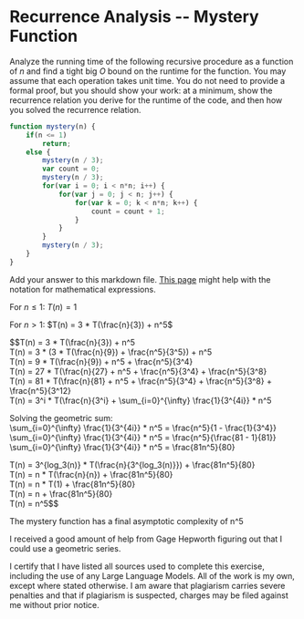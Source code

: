 # Recurrence Analysis -- Mystery Function

Analyze the running time of the following recursive procedure as a function of
$n$ and find a tight big $O$ bound on the runtime for the function. You may
assume that each operation takes unit time. You do not need to provide a formal
proof, but you should show your work: at a minimum, show the recurrence relation
you derive for the runtime of the code, and then how you solved the recurrence
relation.

```javascript
function mystery(n) {
    if(n <= 1)
        return;
    else {
        mystery(n / 3);
        var count = 0;
        mystery(n / 3);
        for(var i = 0; i < n*n; i++) {
            for(var j = 0; j < n; j++) {
                for(var k = 0; k < n*n; k++) {
                    count = count + 1;
                }
            }
        }
        mystery(n / 3);
    }
}
```

Add your answer to this markdown file. [This
page](https://docs.github.com/en/get-started/writing-on-github/working-with-advanced-formatting/writing-mathematical-expressions)
might help with the notation for mathematical expressions.

For $n \leq 1$:  $T(n) = 1$  

For $n > 1$:  $T(n) = 3 * T(\frac{n}{3}) + n^5$  

$$T(n) = 3 * T(\frac{n}{3}) + n^5  
T(n) = 3 * (3 * T(\frac{n}{9}) + \frac{n^5}{3^5}) + n^5  
T(n) = 9 * T(\frac{n}{9}) + n^5 + \frac{n^5}{3^4}  
T(n) = 27 * T(\frac{n}{27} + n^5 + \frac{n^5}{3^4} + \frac{n^5}{3^8}  
T(n) = 81 * T(\frac{n}{81} + n^5 + \frac{n^5}{3^4} + \frac{n^5}{3^8} + \frac{n^5}{3^12}  
T(n) = 3^i * T(\frac{n}{3^i} + \sum_{i=0}^{\infty} \frac{1}{3^{4i}} * n^5  

Solving the geometric sum:  
\sum_{i=0}^{\infty} \frac{1}{3^{4i}} * n^5 = \frac{n^5}{1 - \frac{1}{3^4}}  
\sum_{i=0}^{\infty} \frac{1}{3^{4i}} * n^5 = \frac{n^5}{\frac{81 - 1}{81}}  
\sum_{i=0}^{\infty} \frac{1}{3^{4i}} * n^5 = \frac{81n^5}{80}  

T(n) = 3^{log_3(n)} * T(\frac{n}{3^{log_3(n)}}) + \frac{81n^5}{80}  
T(n) = n * T(\frac{n}{n}) + \frac{81n^5}{80}  
T(n) = n * T(1) + \frac{81n^5}{80}  
T(n) = n + \frac{81n^5}{80}  
T(n) = n^5$$

The mystery function has a final asymptotic complexity of n^5  


I received a good amount of help from Gage Hepworth figuring out that I could use a geometric series.

I certify that I have listed all sources used to complete this exercise, including the use of any Large Language Models. All of the work is my own, except where stated otherwise. I am aware that plagiarism carries severe penalties and that if plagiarism is suspected, charges may be filed against me without prior notice.

